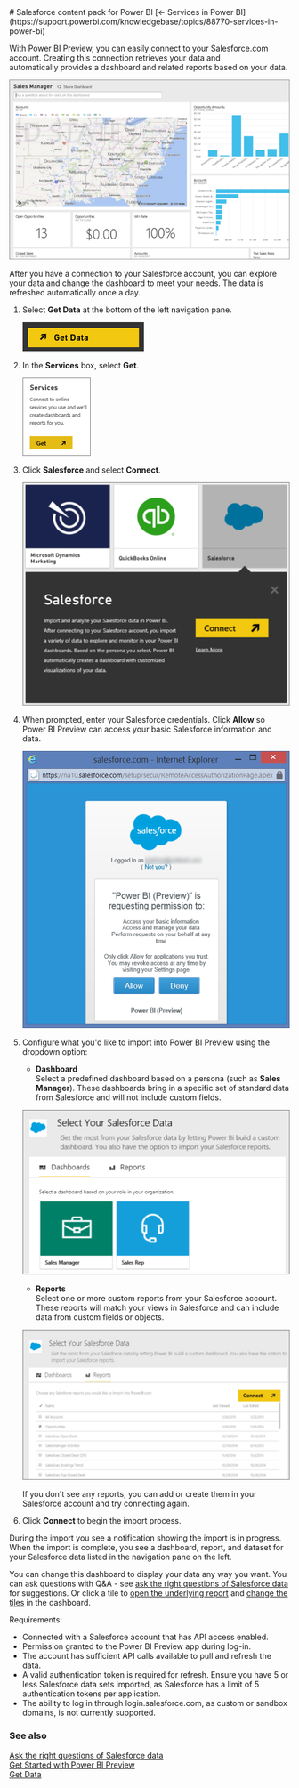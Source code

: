 <properties pageTitle="Salesforce content pack for Power BI" description="Salesforce content pack for Power BI" services="powerbi" documentationCenter="" authors="v-anpasi" manager="mblythe" editor=""/>
<tags ms.service="powerbi" ms.devlang="NA" ms.topic="article" ms.tgt_pltfrm="NA" ms.workload="powerbi" ms.date="06/25/2015" ms.author="v-anpasi"/>
# Salesforce content pack for Power BI
[← Services in Power BI](https://support.powerbi.com/knowledgebase/topics/88770-services-in-power-bi)

With Power BI Preview, you can easily connect to your Salesforce.com account. Creating this connection retrieves your data and automatically provides a dashboard and related reports based on your data.

![](media/powerbi-content-pack-salesforce/PBI_GetDataSalesforceDash.png)

After you have a connection to your Salesforce account, you can explore your data and change the dashboard to meet your needs. The data is refreshed automatically once a day.

1.  Select **Get Data** at the bottom of the left navigation pane.
    
	![](media/powerbi-content-pack-salesforce/PBI_GetData.png)

2.  In the **Services** box, select **Get**.

	![](media/powerbi-content-pack-salesforce/PBI_GetServices.png)
         
3.  Click **Salesforce** and select **Connect**.  

	![](media/powerbi-content-pack-salesforce/PBI_SalesforceConnect.png)

4. When prompted, enter your Salesforce credentials. Click **Allow** so Power BI Preview can access your basic Salesforce information and data.

	![](media/powerbi-content-pack-salesforce/SF_authorize.png)

5. Configure what you'd like to import into Power BI Preview using the dropdown option:
	- **Dashboard**  
    Select a predefined dashboard based on a persona (such as **Sales Manager**). These dashboards bring in a specific set of standard data from Salesforce and will not include custom fields.

	![](media/powerbi-content-pack-salesforce/PBI_SalesforceChooseRole.png)	

	- **Reports**  
    Select one or more custom reports from your Salesforce account. These reports will match your views in Salesforce and can include data from custom fields or objects.

	![](media/powerbi-content-pack-salesforce/PBI_SalesforceReports.png)

	If you don't see any reports, you can add or create them in your Salesforce account and try connecting again.

6.  Click **Connect** to begin the import process. 

During the import you see a notification showing the import is in progress. When the import is complete, you see a dashboard, report, and dataset for your Salesforce data listed in the navigation pane on the left.

You can change this dashboard to display your data any way you want. You can ask questions with Q&A - see [ask the right questions of Salesforce data](http://support.powerbi.com/knowledgebase/articles/475138-ask-the-right-questions-of-salesforce-data) for suggestions. Or click a tile to [open the underlying report](http://support.powerbi.com/knowledgebase/articles/425669-tiles-in-power-bi) and [change the tiles](http://support.powerbi.com/knowledgebase/articles/424878-edit-a-tile-resize-move-rename-delete) in the dashboard.


Requirements:

-   Connected with a Salesforce account that has API access enabled.
-   Permission granted to the Power BI Preview app during log-in.
-   The account has sufficient API calls available to pull and refresh the data.
-   A valid authentication token is required for refresh. Ensure you have 5 or less Salesforce data sets imported, as Salesforce has a limit of 5 authentication tokens per application.
-   The ability to log in through login.salesforce.com, as custom or sandbox domains, is not currently supported.

### See also

[Ask the right questions of Salesforce data](http://support.powerbi.com/knowledgebase/articles/475138-ask-the-right-questions-of-salesforce-data)  
[Get Started with Power BI Preview](http://support.powerbi.com/knowledgebase/articles/430814-get-started-with-power-bi-preview)  
[Get Data](http://support.powerbi.com/knowledgebase/topics/63369-get-data)
